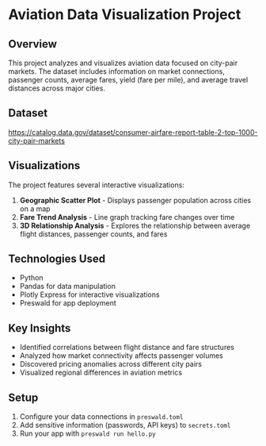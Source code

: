 # Aviation Data Visualization Project

## Overview
This project analyzes and visualizes aviation data focused on city-pair markets. The dataset includes information on market connections, passenger counts, average fares, yield (fare per mile), and average travel distances across major cities.

## Dataset
https://catalog.data.gov/dataset/consumer-airfare-report-table-2-top-1000-city-pair-markets

## Visualizations
The project features several interactive visualizations:

1. **Geographic Scatter Plot** - Displays passenger population across cities on a map
2. **Fare Trend Analysis** - Line graph tracking fare changes over time
3. **3D Relationship Analysis** - Explores the relationship between average flight distances, passenger counts, and fares

## Technologies Used
- Python
- Pandas for data manipulation
- Plotly Express for interactive visualizations
- Preswald for app deployment

## Key Insights
- Identified correlations between flight distance and fare structures
- Analyzed how market connectivity affects passenger volumes
- Discovered pricing anomalies across different city pairs
- Visualized regional differences in aviation metrics

## Setup
1. Configure your data connections in `preswald.toml`
2. Add sensitive information (passwords, API keys) to `secrets.toml`
3. Run your app with `preswald run hello.py`
